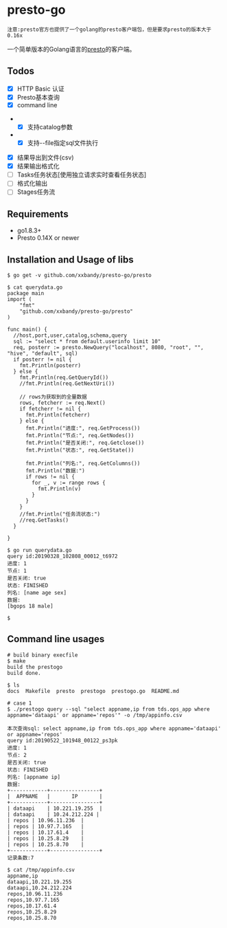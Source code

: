 # presto-go

`注意:presto官方也提供了一个golang的presto客户端包，但是要求presto的版本大于0.16x`

一个简单版本的Golang语言的[presto](https://prestodb.github.io/)的客户端。



## Todos

- [X] HTTP Basic 认证
- [X] Presto基本查询
- [X] command line
- - [X] 支持catalog参数
- - [X] 支持--file指定sql文件执行
- [X] 结果导出到文件(csv)
- [X] 结果输出格式化
- [ ] Tasks任务状态[使用独立请求实时查看任务状态]
- [ ] 格式化输出
- [ ] Stages任务流

## Requirements

- go1.8.3+
- Presto 0.14X or newer 


## Installation and Usage of libs

```
$ go get -v github.com/xxbandy/presto-go/presto

$ cat querydata.go
package main
import (
    "fmt"
    "github.com/xxbandy/presto-go/presto"
)

func main() {
  //host,port,user,catalog,schema,query
  sql := "select * from default.userinfo limit 10"
  req, posterr := presto.NewQuery("localhost", 8080, "root", "", "hive", "default", sql)
  if posterr != nil {
    fmt.Println(posterr)
  } else {
    fmt.Println(req.GetQueryId())
    //fmt.Println(req.GetNextUri())

    // rows为获取到的全量数据
    rows, fetcherr := req.Next()
    if fetcherr != nil {
      fmt.Println(fetcherr)
    } else {
      fmt.Println("进度:", req.GetProcess())
      fmt.Println("节点:", req.GetNodes())
      fmt.Println("是否关闭:", req.Getclose())
      fmt.Println("状态:", req.GetState())

      fmt.Println("列名:", req.GetColumns())
      fmt.Println("数据:")
      if rows != nil {
        for _, v := range rows {
          fmt.Println(v)
        }
      }
    }
    //fmt.Println("任务流状态:")
    //req.GetTasks()
  }

}

$ go run querydata.go
query id:20190328_102808_00012_t6972
进度: 1
节点: 1
是否关闭: true
状态: FINISHED
列名: [name age sex]
数据:
[bgops 18 male]

$ 
```

## Command line usages

```
# build binary execfile
$ make
build the prestogo
build done.

$ ls
docs  Makefile  presto  prestogo  prestogo.go  README.md

# case 1
$ ./prestogo query --sql "select appname,ip from tds.ops_app where appname='dataapi' or appname='repos'" -o /tmp/appinfo.csv

本次查询sql: select appname,ip from tds.ops_app where appname='dataapi' or appname='repos'
query id:20190522_101948_00122_ps3pk
进度: 1
节点: 2
是否关闭: true
状态: FINISHED
列名: [appname ip]
数据:
+------------+----------------+
|  APPNAME   |       IP       |
+------------+----------------+
| dataapi    | 10.221.19.255  |
| dataapi    | 10.24.212.224 |
| repos | 10.96.11.236  |
| repos | 10.97.7.165   |
| repos | 10.17.61.4    |
| repos | 10.25.8.29    |
| repos | 10.25.8.70    |
+------------+----------------+
记录条数:7

$ cat /tmp/appinfo.csv
appname,ip
dataapi,10.221.19.255
dataapi,10.24.212.224
repos,10.96.11.236
repos,10.97.7.165
repos,10.17.61.4
repos,10.25.8.29
repos,10.25.8.70

```
